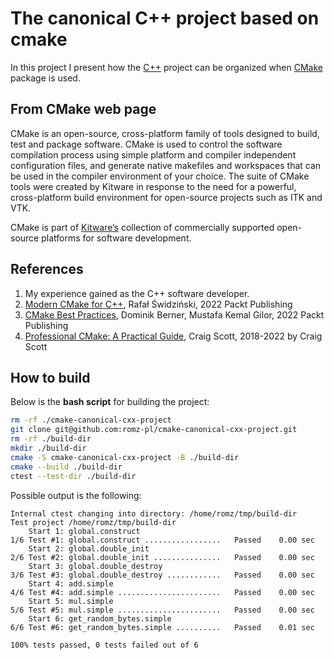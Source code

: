 # The canonical C++ project based on cmake

In this project I present how the [C++](https://en.cppreference.com/) project can be organized when [CMake](https://cmake.org/) package is used.

## From CMake web page

CMake is an open-source, cross-platform family of tools designed to build, 
test and package software. CMake is used to control the software 
compilation process using simple platform and compiler independent configuration 
files, and generate native makefiles and workspaces that can be used in the compiler 
environment of your choice. The suite of CMake tools were created by Kitware 
in response to the need for a powerful, cross-platform build environment for 
open-source projects such as ITK and VTK.

CMake is part of [Kitware’s](https://www.kitware.com/) collection of commercially supported open-source platforms for software development.


## References

1. My experience gained as the C++ software developer.
2. [Modern CMake for C++](https://www.packtpub.com/product/modern-cmake-for-c/9781801070058), 
Rafał Świdziński, 2022 Packt Publishing 
3. [CMake Best Practices](https://www.packtpub.com/product/cmake-best-practices/9781803239729?_ga=2.79944087.1697182141.1676704201-933444911.1634053820),
Dominik Berner, Mustafa Kemal Gilor, 2022 Packt Publishing
4. [Professional CMake: A Practical Guide](https://crascit.com),
Craig Scott, 2018-2022 by Craig Scott


## How to build

Below is the **bash script** for building the project:  
```bash
rm -rf ./cmake-canonical-cxx-project
git clone git@github.com:romz-pl/cmake-canonical-cxx-project.git
rm -rf ./build-dir
mkdir ./build-dir
cmake -S cmake-canonical-cxx-project -B ./build-dir
cmake --build ./build-dir
ctest --test-dir ./build-dir
```
Possible output is the following:
```
Internal ctest changing into directory: /home/romz/tmp/build-dir
Test project /home/romz/tmp/build-dir
    Start 1: global.construct
1/6 Test #1: global.construct .................   Passed    0.00 sec
    Start 2: global.double_init
2/6 Test #2: global.double_init ...............   Passed    0.00 sec
    Start 3: global.double_destroy
3/6 Test #3: global.double_destroy ............   Passed    0.00 sec
    Start 4: add.simple
4/6 Test #4: add.simple .......................   Passed    0.00 sec
    Start 5: mul.simple
5/6 Test #5: mul.simple .......................   Passed    0.00 sec
    Start 6: get_random_bytes.simple
6/6 Test #6: get_random_bytes.simple ..........   Passed    0.01 sec

100% tests passed, 0 tests failed out of 6
```
